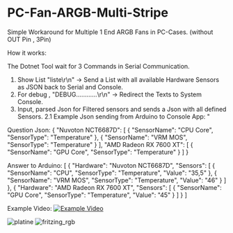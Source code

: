# PC-Fan-ARGB-Multi-Stripe
Simple Workaround for Multiple 1 End ARGB Fans in PC-Cases. (without OUT Pin , 3Pin)

How it works:

The Dotnet Tool wait for 3 Commands in Serial Communication.

1. Show List "liste\r\n" -> Send a List with all available Hardware Sensors as JSON back to Serial and Console.
2. For debug , "DEBUG............\r\n" -> Redirect the Texts to System Console.
3. Input, parsed Json for Filtered sensors and sends a Json with all defined Sensors.
2.1 Example Json sending from Arduino to Console App: "

Question Json:
{
  "Nuvoton NCT6687D": [
    {
      "SensorName": "CPU Core",
      "SensorType": "Temperature"
    },
    {
      "SensorName": "VRM MOS",
      "SensorType": "Temperature"
    }
  ],
  "AMD Radeon RX 7600 XT": [
    {
      "SensorName": "GPU Core",
      "SensorType": "Temperature"
    }
  ]
}

Answer to Arduino: [
  {
    "Hardware": "Nuvoton NCT6687D",
    "Sensors": [
      {
        "SensorName": "CPU",
        "SensorType": "Temperature",
        "Value": "35,5"
      },
      {
        "SensorName": "VRM MOS",
        "SensorType": "Temperature",
        "Value": "46"
      }
    ]
  },
  {
    "Hardware": "AMD Radeon RX 7600 XT",
    "Sensors": [
      {
        "SensorName": "GPU Core",
        "SensorType": "Temperature",
        "Value": "45"
      }
    ]
  }
]







Example Video:
[![Example Video]()](https://www.youtube.com/shorts/zQxECo8_se8)

![platine](https://github.com/user-attachments/assets/48abebe9-8365-444c-a97c-e301bdfea8fd)
![fritzing_rgb](https://github.com/user-attachments/assets/fc334b93-069c-4e9f-a7b8-2eccac0a516a)



